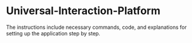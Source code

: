 # Universal-Interaction-Platform
The instructions include necessary commands, code, and explanations for setting up the application step by step.
